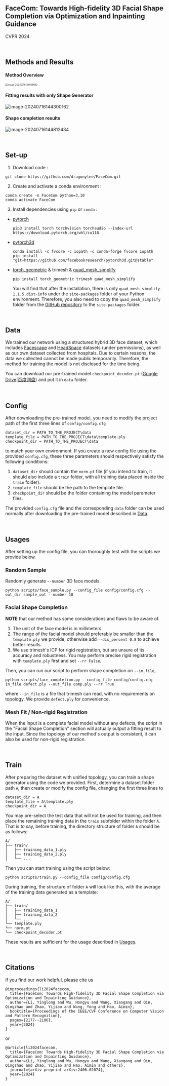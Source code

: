## FaceCom: Towards High-fidelity 3D Facial Shape Completion via Optimization and Inpainting Guidance

CVPR 2024

<br>

## Methods and Results

#### Method Overview

<img src="./assets/image-20240716144509692.png" alt="image-20240716144509692" style="zoom: 50%;" />

#### Fitting results with only Shape Generator

![image-20240716144300162](./assets/image-20240716144300162.png)

#### Shape completion results

![image-20240716144812434](./assets/image-20240716144812434.png)

<br>

## Set-up

1. Download code :

```
git clone https://github.com/dragonylee/FaceCom.git
```

2. Create and activate a conda environment :

```
conda create -n FaceCom python=3.10
conda activate FaceCom
```

3. Install dependencies using `pip` or `conda` :

- [pytorch](https://pytorch.org/get-started/locally/)

  ```
  pip3 install torch torchvision torchaudio --index-url https://download.pytorch.org/whl/cu118
  ```

- [pytorch3d](https://github.com/facebookresearch/pytorch3d/blob/main/INSTALL.md)

  ```
  conda install -c fvcore -c iopath -c conda-forge fvcore iopath
  pip install "git+https://github.com/facebookresearch/pytorch3d.git@stable"
  ```
  
- [torch_geometric](https://pytorch-geometric.readthedocs.io/en/latest/install/installation.html) & trimesh & [quad_mesh_simplify](https://github.com/jannessm/quadric-mesh-simplification)

  ```
  pip install torch_geometric trimesh quad_mesh_simplify
  ```

  You will find that after the installation, there is only `quad_mesh_simplify-1.1.5.dist-info` under the `site-packages` folder of your Python environment. Therefore, you also need to copy the `quad_mesh_simplify` folder from the [GitHub repository](https://github.com/jannessm/quadric-mesh-simplification) to the `site-packages` folder.

<br>

## Data

We trained our network using a structured hybrid 3D face dataset, which includes [Facescape](https://facescape.nju.edu.cn/) and [HeadSpace](https://www-users.york.ac.uk/~np7/research/Headspace/) datasets (under permissions), as well as our own dataset collected from hospitals. Due to certain reasons, the data we collected cannot be made public temporarily. Therefore, the method for training the model is not disclosed for the time being.

You can download our pre-trained model `checkpoint_decoder.pt` ([Google Drive](https://drive.google.com/file/d/1oPfWRPgCXjAffPJWfZyZyZOgd5EYPrHf/view?usp=drive_link)|[百度网盘](https://pan.baidu.com/s/1SsBW08yieLTCbK9ec6EnwA?pwd=z4vc)) and put it in `data` folder.

<br>

## Config

After downloading the pre-trained model, you need to modify the project path of the first three lines of `config/config.cfg` 

```
dataset_dir = PATH_TO_THE_PROJECT\data
template_file = PATH_TO_THE_PROJECT\data\template.ply
checkpoint_dir = PATH_TO_THE_PROJECT\data
```

to match your own environment. If you create a new config file using the provided `config.cfg`, these three parameters should respectively satisfy the following conditions:

1. `dataset_dir` should contain the `norm.pt` file (if you intend to train, it should also include a `train` folder, with all training data placed inside the `train` folder).
2. `template_file` should be the path to the template file.
3. `checkpoint_dir` should be the folder containing the model parameter files.

The provided `config.cfg` file and the corresponding `data` folder can be used normally after downloading the pre-trained model described in [Data](#data).

<br>

## Usages

 After setting up the config file, you can thoroughly test with the scripts we provide below.

### Random Sample

Randomly generate `--number` 3D face models.

```
python scripts/face_sample.py --config_file config/config.cfg --out_dir sample_out --number 10
```

### Facial Shape Completion

**NOTE** that our method has some considerations and flaws to be aware of.

1. The unit of the face model is in millimeters.
2. The range of the facial model should preferably be smaller than the `template.ply` we provide, otherwise add  `--dis_percent 0.8` to achieve better results.
3. We use trimesh's ICP for rigid registration, but are unsure of its accuracy and robustness. You may perform precise rigid registration with `template.ply` first and set `--rr False`.

Then, you can run our script to perform shape completion on `--in_file`, 

```
python scripts/face_completion.py --config_file config/config.cfg --in_file defect.ply --out_file comp.ply --rr True
```

where `--in_file` is a file that trimesh can read, with no requirements on topology. We provide `defect.ply` for convenience.

### Mesh Fit / Non-rigid Registration

When the input is a complete facial model without any defects, the script in the "Facial Shape Completion" section will actually output a fitting result to the input. Since the topology of our method's output is consistent, it can also be used for non-rigid registration.

<br>

## Train

After preparing the dataset with unified topology, you can train a shape generator using the code we provided. First, determine a dataset folder path `A`, then create or modify the config file, changing the first three lines to

```
dataset_dir = A
template_file = A\template.ply
checkpoint_dir = A
```

You may pre-select the test data that will not be used for training, and then place the remaining training data in the `train` subfolder within the folder `A`. That is to say, before training, the directory structure of folder `A` should be as follows:

```
A/
├── train/
│   ├── training_data_1.ply
│   ├── training_data_2.ply
│   └── ...
```

Then you can start training using the script below:

```
python scripts/train.py --config_file config/config.cfg
```

During training, the structure of folder `A` will look like this, with the average of the training data generated as a template:

```
A/
├── train/
│   ├── training_data_1
│   ├── training_data_2
│   └── ...
└── template.ply
└── norm.pt
└── checkpoint_decoder.pt
```

These results are sufficient for the usage described in [Usages](#usages).

<br>

## Citations

If you find our work helpful, please cite us

```
@inproceedings{li2024facecom,
  title={FaceCom: Towards High-fidelity 3D Facial Shape Completion via Optimization and Inpainting Guidance},
  author={Li, Yinglong and Wu, Hongyu and Wang, Xiaogang and Qin, Qingzhao and Zhao, Yijiao and Wang, Yong and Hao, Aimin},
  booktitle={Proceedings of the IEEE/CVF Conference on Computer Vision and Pattern Recognition},
  pages={2177--2186},
  year={2024}
}
```

or

```
@article{li2024facecom,
  title={FaceCom: Towards High-fidelity 3D Facial Shape Completion via Optimization and Inpainting Guidance},
  author={Li, Yinglong and Wu, Hongyu and Wang, Xiaogang and Qin, Qingzhao and Zhao, Yijiao and Hao, Aimin and others},
  journal={arXiv preprint arXiv:2406.02074},
  year={2024}
}
```

